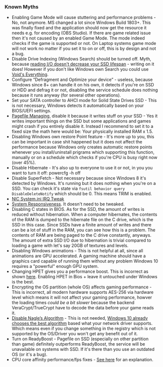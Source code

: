 ### Known Myths

* Enabling Game Mode will cause stuttering and performance problems - No, not anymore. MS changed a lot since Windows Build 1803+. This was finally fixed and the application should now get the resource it needs e.g. for encoding (OBS Studio). If there are game related issue then it's not caused by an enabled Game Mode. The mode indeed checks if the game is supported or not. On Laptop systems game mode will not work no matter if you set it to on or off, this is by design and not a bug.
* Disable Drive Indexing (Windows Search) should be turned off. Myth, because [reading I/O doesn't decrease your SSD lifespan](http://techreport.com/review/27909/the-ssd-endurance-experiment-theyre-all-dead) - writing on it does! However if you don't like Windows own Search you could use [Void's Everything](https://www.voidtools.com/downloads/).
* Configure “Defragment and Optimize your device” - useless, because Windows since 8+ can handle it on his own, it detects if you're on SSD or HDD and defrag it or not, disabling the service schedule does nothing because it runs anyway (for several other operations).
* Set your SATA controller to AHCI mode for Solid State Drives SSD - This is not necessary, Windows detects it automatically based on your BIOS/UEFI settings.
* [Pagefile Managing](https://www.onmsft.com/news/microsoft-educates-insiders-windows-10-handles-memory), disable it because it writes stuff on your SSD - Yes it writes important things on the SSD but some applications and games might crash if you entirely disable it. Instead I recommend to set it to a fixed size the math here would be: Your physically installed RAM x 1.5.
* Disabling Windows own restore Point feature - It's more up to you, this can be important in case shit happened but it does not affect the performance because Windows only creates automatic restore points whenever you install/uninstall prigrams which supporting this function, manually or on a schedule which checks if you're CPU is busy right now (over 45%).
* Disable Hibernate - It's also up to everyone to use it or not, in you you want to turn it off: powercfg -h off
* Disable SuperFetch - Not necessary because since Windows 8 it's detected by Windows. It's running but it does nothing when you're on a SSD. You can check it's state via `fsutil behavior query DisableDeleteNotify` which should be 0. This means TRIM is enabled.
* [NIC System.ini IRQ Tweak](https://www.speedguide.net/articles/systemini-irq-tweak-168)
* [System Responsiveness](https://msdn.microsoft.com/en-us/library/ms684247.aspx). It doesn't need to be tweaked.
* Disabling C states in BIOS. As for the SSD, the amount of writes is reduced without hibernation. When a computer hibernates, the contents of the RAM is dumped to the hibernate file on the C drive, which is the SSD in this case. Since SSDs have a finite amount of writes and there can be a lot of stuff in the RAM, you can see how this is a problem. The contents of RAM are being paged to the C drive constantly, anyways. The amount of extra SSD I/O due to hibernation is trivial compared to loading a game with let's say 20GB of textures and levels.
* Disabling Windows animations - This is not helpful at all, since all animations are GPU accelerated. A gaming machine should have a graphics card capable of running them without any problem Windows 10 requires a "powerful" enough GPU system.
* Changing HPET gives you a performance boost. This is incorrect as shown [here](https://www.anandtech.com/show/12678/a-timely-discovery-examining-amd-2nd-gen-ryzen-results). Enabling HPET in Bios + leave it untouched under Windows is the best.
* Encrypting the OS partition (whole OS) affects gaming performance - This is incorrect, all modern hardware supports AES-256 via hardware level which means it will not affect your gaming performance, howver the loading times _could be a bit slower_ because the backend VeraCrypt/TrueCrypt have to decode the data before your game reads it.
* [Disable Nagle’s Algorithm](https://en.wikipedia.org/wiki/Nagle%27s_algorithm) - This is not needed, [Windows 10 already chooses the best algorithm](https://support.microsoft.com/en-us/help/214397/design-issues-sending-small-data-segments-over-tcp-with-winsock)  based what your network driver supports. Which means even if you change something in the registry which is not supported by the OS/Driver you won't get any benefit out of it.
* Turn on ReadyBoost - Pagefile on SSD (especially on other partition than game) definitely outperforms ReadyBoost, the service will be unavailable on systems with SSD. If it's there than you use an outdated OS (or it's a bug).
* CPU core affinity performance/fps fixes - [See here](https://old.reddit.com/r/starcitizen/comments/5z1ndx/cpu_core_affinity_performancefps_fix/deupoqf/) for an explanation.
